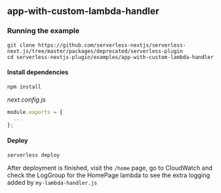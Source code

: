 ## app-with-custom-lambda-handler

### Running the example

```shell
git clone https://github.com/serverless-nextjs/serverless-next.js/tree/master/packages/deprecated/serverless-plugin
cd serverless-nextjs-plugin/examples/app-with-custom-lambda-handler
```

#### Install dependencies

```shell
npm install
```

_next.config.js_

```js
module.exports = {
  ...
};
```

#### Deploy

`serverless deploy`

After deployment is finished, visit the `/home` page, go to CloudWatch and check the LogGroup for the HomePage lambda to see the extra logging added by `my-lambda-handler.js`
